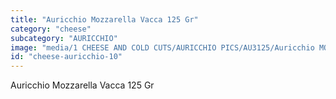 ```yaml
---
title: "Auricchio Mozzarella Vacca 125 Gr"
category: "cheese"
subcategory: "AURICCHIO"
image: "media/1 CHEESE AND COLD CUTS/AURICCHIO PICS/AU3125/Auricchio MOZZARELLA VACCA 125 gr.jpg"
id: "cheese-auricchio-10"
---
```


Auricchio Mozzarella Vacca 125 Gr
